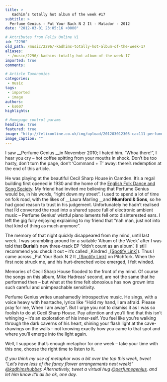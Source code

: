 ```yaml
---
title: >
   Kadhim’s totally hot album of the week #17
subtitle: >
  Perfume Genius - Put Your Back N 2 It - Matador - 2012
date: "2012-03-01 23:05:16 +0000"

# Attributes from Felix Online V1
id: "2296"
old_path: /music/2296/-kadhims-totally-hot-album-of-the-week-17
aliases:
 - /music/2296/-kadhims-totally-hot-album-of-the-week-17
imported: true
comments:

# Article Taxonomies
categories:
 - music
tags:
 - imported
 - image
authors:
 - ks607
highlights:

# Homepage control params
headline: true
featured: true
image: "http://felixonline.co.uk/img/upload/201203012305-cac111-perfume-genius-put-your-back-n-2-it-cos-(1).jpg"
image_caption: ""
---
```


I saw __Perfume Genius __in November 2010; I hated him. “Whoa there!”, I hear you cry – hot coffee spitting from your mouths in shock. Don’t be too hasty, don’t turn the page, don’t ‘Command + T’ away: there’s redemption at the end of this article.

He was playing at the beautiful Cecil Sharp House in Camden. It’s a regal building first opened in 1930 and the home of the [English Folk Dance and Song Society](http://www.efdss.org/). My friend had invited me believing that Perfume Genius would be, in his words, “right down my street”. I used to spend a lot of time on folk road, with the likes of __Laura Marling __and __Mumford & Sons__, so he had good reason to trust in his judgement. Unfortunately he hadn’t realised that I’d converted the road into a shared space full of electronic ambient music – Perfume Genius’ wistful piano laments fell onto disinterested ears. I left the gig fully enjoying explaining to my friend that “nah man, just not into that kind of thing as much anymore”.

The memory of that night quickly disappeared from my mind, until last week. I was scrambling around for a suitable ‘Album of the Week’ after I was told that __Burial__’s new three-track EP “didn’t count as an album’. (I still recommend you check it out – it’s called _Kindred _[[Spotify Link](http://open.spotify.com/album/5OroU79gvn4zLctbiLswdI)]). Thus I came across _Put Your Back N 2 It _[[Spotify Link]](http://open.spotify.com/album/62sWqx1h4AjtVWtcs25AkE) on Pitchfork. When the first note struck me, and his hurt-drenched voice emerged, I felt winded.

Memories of Cecil Sharp House flooded to the front of my mind. Of course the songs on this album, Mike Hadreas’ second, are not the same that he performed then – but what at the time felt obnoxious has now grown into such careful and unimpeachable sensitivity.

Perfume Genius writes unashamedly introspective music. He sings, with a voice heavy with heartache, lyrics like “Hold my hand, I am afraid. Please pray for me, When I am away”. But I urge you not to dismiss it as I was so foolish to do at Cecil Sharp House. Pay attention and you’ll find that this isn’t whinging – it’s an exploration of his inner-self. You feel like you’re walking through the dark caverns of his heart, shining your flash light at the cave-drawings on the walls – not knowing exactly how you came to that spot and where you’ll emerge into the light again.

Well, I suppose that’s enough metaphor for one week – take your time with this one, choose the right time to listen to it.

_If you think my use of metaphor was a bit over the top this week, tweet “Let’s have less of the fancy flower arrangements next week!” [@kadhimshubber](http://twitter.com/#!/kadhimshubber). Alternatively, tweet a virtual hug [@perfumegenius](http://twitter.com/#!/perfumegenius), and let him know it’ll all be ok, one day._
